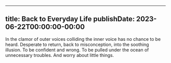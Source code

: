 
---
title: Back to Everyday Life
publishDate: 2023-06-22T00:00:00-00:00
---

In the clamor of outer voices colliding the inner voice has no chance to be heard.
Desperate to return, back to misconception, into the soothing illusion. To be confident
and wrong. To be pulled under the ocean of unnecessary troubles. And worry about little things.
